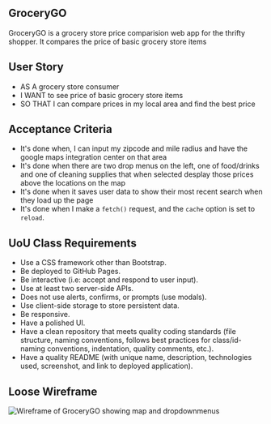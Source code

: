 ## GroceryGO
GroceryGO is a grocery store price comparision web app for the thrifty shopper. It compares the price of basic grocery store items

## User Story

* AS A grocery store consumer
* I WANT to see price of basic grocery store items
* SO THAT I can compare prices in my local area and find the best price

## Acceptance Criteria

* It's done when, I can input my zipcode and mile radius and have the google maps integration center on that area
* It's done when there are two drop menus on the left, one of food/drinks and one of cleaning supplies that when selected desplay those prices above the locations on the map 
* It's done when it saves user data to show their most recent search when they load up the page
* It's done when I make a `fetch()` request, and the `cache` option is set to `reload`.

## UoU Class Requirements

* Use a CSS framework other than Bootstrap.
* Be deployed to GitHub Pages.
* Be interactive (i.e: accept and respond to user input).
* Use at least two server-side APIs.
* Does not use alerts, confirms, or prompts (use modals).
* Use client-side storage to store persistent data.
* Be responsive.
* Have a polished UI.
* Have a clean repository that meets quality coding standards (file structure, naming conventions, follows best practices for class/id-naming conventions, indentation, quality comments, etc.).
* Have a quality README (with unique name, description, technologies used, screenshot, and link to deployed application).

## Loose Wireframe

![Wireframe of GroceryGO showing map and dropdownmenus](wireframe.png)